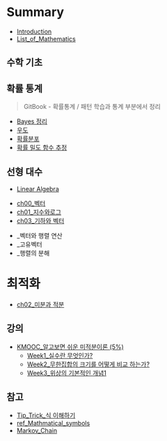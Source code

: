 # Summary

* [Introduction](README.md)
* [List\_of\_Mathematics](listof-mathematics.md)

## 수학 기초




## 확률 통계

> GitBook - 확률통계 / 패턴 학습과 통계 부분에서 정리 

* [Bayes 정리](https://www.gitbook.com/book/adioshun/statics-with-r/edit#/edit/master/bayes-c815-b9ac.md)
* [우도](https://www.gitbook.com/book/adioshun/statics-with-r/edit#/edit/master/c6b0-b3c4.md)
* [확률분포](https://www.gitbook.com/book/adioshun/statics-with-r/edit#/edit/master/%ED%99%95%EB%A5%A0%EB%B6%84%ED%8F%AC.md)
* [확률 밀도 함수 추정](https://www.gitbook.com/book/adioshun/statics-with-r/edit#/edit/master/d655-b960-bc00-b3c4-d568-c218-cd94-c815.md)


## 선형 대수 

- [Linear Algebra](https://www.gitbook.com/book/adioshun/linear-algebra/edit#/edit/master/README.md)
* [ch00\_벡터](ch00bca1-d130.md)
* [ch01\_지수와로그](ch01c9c0-c218-c640-b85c-adf8.md)
* [ch03\_기하와 벡터](ch03ae30-d558-d559.md)
- _벡터와 행렬 연산 
- _고유벡터 
- _행렬의 분해 

# 최적화 

* [ch02\_미분과 적분](ch02bbf8-bd84.md)




## 강의

* [KMOOC\_알고보면 쉬운 미적분이론 \(5%\)](kmoocc54c-ace0-bcf4-ba74-c26c-c6b4-bbf8-c801-bd84-c774-b860.md)
  * [Week1\_실수란 무엇인가?](kmoocc54c-ace0-bcf4-ba74-c26c-c6b4-bbf8-c801-bd84-c774-b860/week1c2e4-c218-b780-bb34-c5c7-c778-ac003f.md)
  * [Week2\_무한집합의 크기를 어떻게 비교 하는가?](kmoocc54c-ace0-bcf4-ba74-c26c-c6b4-bbf8-c801-bd84-c774-b860/week2bb34-d55c-c9d1-d569-c758-d06c-ae30-b97c-c5b4-b5bb-ac8c-be44-ad50-d558-b294-ac003f.md)
  * [Week3\_위상의 기본적인 개념1](kmoocc54c-ace0-bcf4-ba74-c26c-c6b4-bbf8-c801-bd84-c774-b860/week3c704-c0c1-c758-ae30-bcf8-c801-c778-ac1c-b150-1.md)

## 참고

* [Tip\_Trick\_식 이해하기 ](tiptrick-c2dd-c774-d574-d558-ae30.md)
* [ref\_Mathmatical\_symbols](refmathmatical-symbols.md)
* [Markov\_Chain](markovchain.md)

